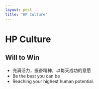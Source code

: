 ```yaml
---
layout: post
title: "HP Culture"
---
```


# HP Culture

## Will to Win

- 充满活力，振奋精神，以每天成功的意愿
- Be the best you can be
- Reaching your highest human potential.
